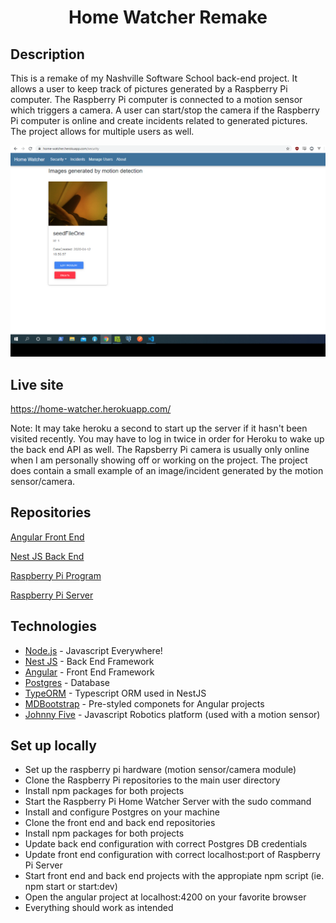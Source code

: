 # <p align="center">Home Watcher Remake</p>

## Description

This is a remake of my Nashville Software School back-end project.  It allows a user to keep track of pictures generated by a Raspberry Pi computer.  The Raspberry Pi computer is connected to a motion sensor which triggers a camera.  A user can start/stop the camera if the Raspberry Pi computer is online and create incidents related to generated pictures.  The project allows for multiple users as well.

![Alt text](/home-watcher.png?raw=true "Home Watcher - RPI picture")

## Live site
https://home-watcher.herokuapp.com/

Note: It may take heroku a second to start up the server if it hasn't been visited recently.  You may have to log in twice in order for Heroku to wake up the back end API as well.  The Rapsberry Pi camera is usually only online when I am personally showing off or working on the project.  The project does contain a small example of an image/incident generated by the motion sensor/camera.

## Repositories

[Angular Front End](https://github.com/Wisbell/home-watcher-remake-front-end#readme)

[Nest JS Back End](https://github.com/Wisbell/home-watcher-nestjs-back-end#readme)

[Raspberry Pi Program](https://github.com/Wisbell/home-watcher-remake-pi#readme)

[Raspberry Pi Server](https://github.com/Wisbell/home-watcher-remake-rpi-server#readme)

## Technologies

- [Node.js](https://nodejs.org/en/) - Javascript Everywhere!
- [Nest JS](https://nestjs.com/) - Back End Framework
- [Angular](https://angular.io/) - Front End Framework
- [Postgres](https://www.postgresql.org/) - Database
- [TypeORM](https://typeorm.io/#/) - Typescript ORM used in NestJS
- [MDBootstrap](https://mdbootstrap.com/) - Pre-styled componets for Angular projects
- [Johnny Five](http://johnny-five.io/) - Javascript Robotics platform (used with a motion sensor)

## Set up locally

- Set up the raspberry pi hardware (motion sensor/camera module)
- Clone the Raspberry Pi repositories to the main user directory
- Install npm packages for both projects
- Start the Raspberry Pi Home Watcher Server with the sudo command
- Install and configure Postgres on your machine
- Clone the front end and back end repositories
- Install npm packages for both projects
- Update back end configuration with correct Postgres DB credentials
- Update front end configuration with correct localhost:port of Raspberry Pi Server
- Start front end and back end projects with the appropiate npm script (ie. npm start or start:dev)
- Open the angular project at localhost:4200 on your favorite browser
- Everything should work as intended
